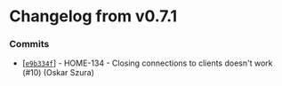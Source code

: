 # Changelog from v0.7.1
### Commits
* [[`e9b334f`](http://github.com/smart-evolution/smarthome-cli/commit/e9b334f8be1b0c9002925dcde765d0a91c651131)] - HOME-134 - Closing connections to clients doesn't work (#10) (Oskar Szura)